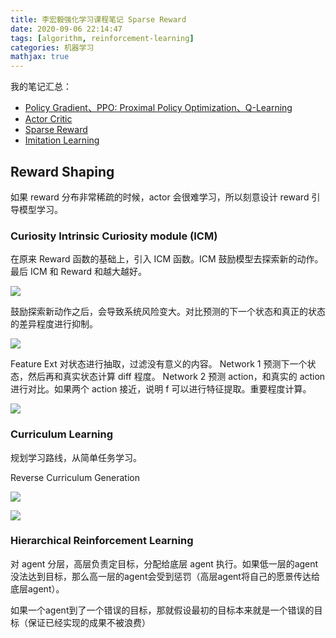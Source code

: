 ```yaml
---
title: 李宏毅强化学习课程笔记 Sparse Reward
date: 2020-09-06 22:14:47
tags: [algorithm, reinforcement-learning]
categories: 机器学习
mathjax: true
---
```


我的笔记汇总：

- [Policy Gradient、PPO: Proximal Policy Optimization、Q-Learning](https://xiang578.com/post/reinforce-learnning-basic.html)
- [Actor Critic](https://xiang578.com/post/reinforce-learnning-basic-actor-critic.html)
- [Sparse Reward](https://xiang578.com/post/reinforce-learnning-basic-sparse-reward.html)
- [Imitation Learning](https://xiang578.com/post/reinforce-learnning-basic-imitation-learning.html)


## Reward Shaping

如果 reward 分布非常稀疏的时候，actor 会很难学习，所以刻意设计 reward 引导模型学习。

### Curiosity Intrinsic Curiosity module (ICM)

在原来 Reward 函数的基础上，引入 ICM 函数。ICM 鼓励模型去探索新的动作。最后 ICM 和 Reward 和越大越好。

![](https://media.xiang578.com/15732008339393.jpg)

鼓励探索新动作之后，会导致系统风险变大。对比预测的下一个状态和真正的状态的差异程度进行抑制。

![](https://media.xiang578.com/15732012078318.jpg)

Feature Ext 对状态进行抽取，过滤没有意义的内容。
Network 1 预测下一个状态，然后再和真实状态计算 diff 程度。
Network 2 预测 action，和真实的 action 进行对比。如果两个 action 接近，说明 f 可以进行特征提取。重要程度计算。

![](https://media.xiang578.com/15732013249053.jpg)

### Curriculum Learning

规划学习路线，从简单任务学习。

Reverse Curriculum Generation

![](https://media.xiang578.com/15732019855111.jpg)

![](https://media.xiang578.com/15732020592680.jpg)

### Hierarchical Reinforcement Learning

对 agent 分层，高层负责定目标，分配给底层 agent 执行。如果低一层的agent没法达到目标，那么高一层的agent会受到惩罚（高层agent将自己的愿景传达给底层agent）。

如果一个agent到了一个错误的目标，那就假设最初的目标本来就是一个错误的目标（保证已经实现的成果不被浪费）


